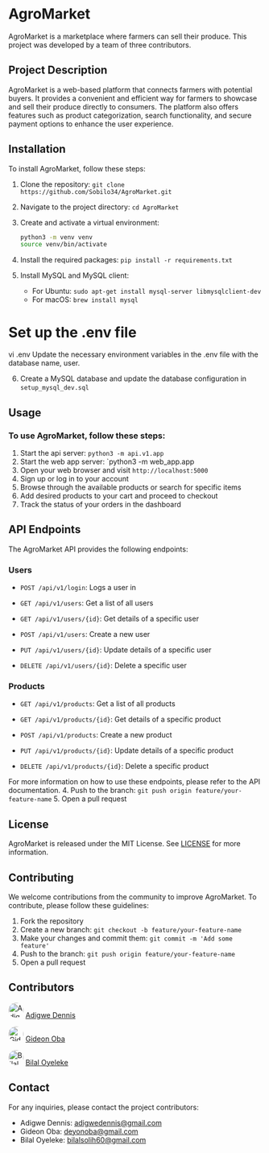 # AgroMarket
AgroMarket is a marketplace where farmers can sell their produce. This project was developed by a team of three contributors.


## Project Description
AgroMarket is a web-based platform that connects farmers with potential buyers. It provides a convenient and efficient way for farmers to showcase and sell their produce directly to consumers. The platform also offers features such as product categorization, search functionality, and secure payment options to enhance the user experience.

## Installation
To install AgroMarket, follow these steps:
1. Clone the repository: `git clone https://github.com/Sobilo34/AgroMarket.git`
2. Navigate to the project directory: `cd AgroMarket`
3. Create and activate a virtual environment: 

   ```bash
   python3 -m venv venv
   source venv/bin/activate
   ```
4. Install the required packages: `pip install -r requirements.txt`
5. Install MySQL and MySQL client:
   - For Ubuntu: `sudo apt-get install mysql-server libmysqlclient-dev`
   - For macOS: `brew install mysql`

# Set up the .env file
vi .env
Update the necessary environment variables in the .env file with the database name, user.

6. Create a MySQL database and update the database configuration in `setup_mysql_dev.sql`

## Usage
### To use AgroMarket, follow these steps:
1. Start the api server: `python3 -m api.v1.app`
2. Start the web app server: `python3 -m web_app.app
3. Open your web browser and visit `http://localhost:5000`
4. Sign up or log in to your account
5. Browse through the available products or search for specific items
6. Add desired products to your cart and proceed to checkout
7. Track the status of your orders in the dashboard

## API Endpoints
The AgroMarket API provides the following endpoints:


### Users
- `POST /api/v1/login`: Logs a user in
- `GET /api/v1/users`: Get a list of all users
- `GET /api/v1/users/{id}`: Get details of a specific user
- `POST /api/v1/users`: Create a new user
- `PUT /api/v1/users/{id}`: Update details of a specific user

- `DELETE /api/v1/users/{id}`: Delete a specific user


### Products
- `GET /api/v1/products`: Get a list of all products

- `GET /api/v1/products/{id}`: Get details of a specific product
- `POST /api/v1/products`: Create a new product
- `PUT /api/v1/products/{id}`: Update details of a specific product
- `DELETE /api/v1/products/{id}`: Delete a specific product

For more information on how to use these endpoints, please refer to the API documentation.
4. Push to the branch: `git push origin feature/your-feature-name`
5. Open a pull request

## License
AgroMarket is released under the MIT License. See [LICENSE](https://github.com/Sobilo34/AgroMarket/blob/main/LICENSE) for more information.

## Contributing
We welcome contributions from the community to improve AgroMarket. To contribute, please follow these guidelines:
1. Fork the repository
2. Create a new branch: `git checkout -b feature/your-feature-name`
3. Make your changes and commit them: `git commit -m 'Add some feature'`
4. Push to the branch: `git push origin feature/your-feature-name`
5. Open a pull request

## Contributors
<img src="https://avatars.githubusercontent.com/u/63774376?v=4" alt="Adigwe Dennis" height="30" width="30" style="border-radius: 50%;">  [Adigwe Dennis](https://github.com/talk2dennis)

<img src="https://avatars.githubusercontent.com/u/99018748?v=4" alt="Gideon Oba" height="30" width="30" style="border-radius: 50%;">  [Gideon Oba](https://github.com/Deyonoba)

<img src="https://avatars.githubusercontent.com/u/122975292?v=4" alt="Bilal Oyeleke" height="30" width="30" style="border-radius: 50%;">  [Bilal Oyeleke](https://github.com/Sobilo34)

## Contact
For any inquiries, please contact the project contributors:
- Adigwe Dennis: adigwedennis@gmail.com
- Gideon Oba: deyonoba@gmail.com
- Bilal Oyeleke: bilalsolih60@gmail.com
